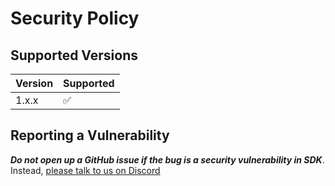 # Security Policy

## Supported Versions


| Version | Supported          |
| ------- | ------------------ |
| 1.x.x   | :white_check_mark: |


## Reporting a Vulnerability
***Do not open up a GitHub issue if the bug is a security vulnerability in SDK***. Instead, [please talk to us on Discord](https://discord.gg/tgt3KjcHGs)
